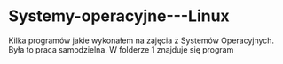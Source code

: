 # Systemy-operacyjne---Linux
Kilka programów jakie wykonałem na zajęcia z Systemów Operacyjnych. Była to praca samodzielna.
W folderze 1 znajduje się program
